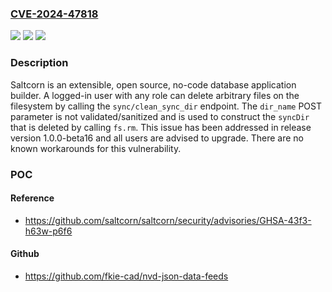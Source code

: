 ### [CVE-2024-47818](https://cve.mitre.org/cgi-bin/cvename.cgi?name=CVE-2024-47818)
![](https://img.shields.io/static/v1?label=Product&message=saltcorn&color=blue)
![](https://img.shields.io/static/v1?label=Version&message=%3D%20%3C%201.0.0-beta.16%20&color=brighgreen)
![](https://img.shields.io/static/v1?label=Vulnerability&message=CWE-22%3A%20Improper%20Limitation%20of%20a%20Pathname%20to%20a%20Restricted%20Directory%20('Path%20Traversal')&color=brighgreen)

### Description

Saltcorn is an extensible, open source, no-code database application builder. A logged-in user with any role can delete arbitrary files on the filesystem by calling the `sync/clean_sync_dir` endpoint. The `dir_name` POST parameter is not validated/sanitized and is used to construct the `syncDir` that is deleted by calling `fs.rm`. This issue has been addressed in release version 1.0.0-beta16 and all users are advised to upgrade. There are no known workarounds for this vulnerability.

### POC

#### Reference
- https://github.com/saltcorn/saltcorn/security/advisories/GHSA-43f3-h63w-p6f6

#### Github
- https://github.com/fkie-cad/nvd-json-data-feeds


